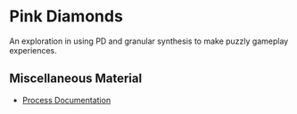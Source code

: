 # Pink Diamonds
An exploration in using PD and granular synthesis to make puzzly gameplay experiences.
## Miscellaneous Material
* [Process Documentation](https://mouseandthebillionaire.github.io/pinkDiamonds/Process/)
